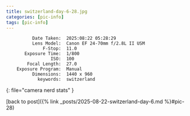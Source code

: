 ```yaml
---
title: switzerland-day-6-28.jpg
categories: [pic-info]
tags: [pic-info]
---
```


```text
          Date Taken:  2025:08:22 05:28:29
          Lens Model:  Canon EF 24-70mm f/2.8L II USM
              F-Stop:  11.0
       Exposure Time:  1/800
                 ISO:  100
        Focal Length:  27.0
    Exposure Program:  Manual
          Dimensions:  1440 x 960
            keywords:  switzerland
```
{: file="camera nerd stats" }

[back to post]({% link _posts/2025-08-22-switzerland-day-6.md %}#pic-28)